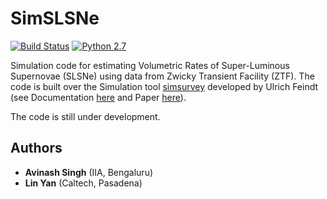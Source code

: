 # SimSLSNe

[![Build Status](https://img.shields.io/badge/version-0.1-orange)](https://github.com/sPaMFouR/RedPipe)
[![Python 2.7](https://img.shields.io/badge/python-3.7.2-brightgreen.svg)](https://www.python.org/downloads/release/python-372/)

Simulation code for estimating Volumetric Rates of Super-Luminous Supernovae (SLSNe) using data from Zwicky Transient Facility (ZTF). The code is built over the Simulation tool [simsurvey](https://github.com/ZwickyTransientFacility/simsurvey) developed by Ulrich Feindt (see Documentation [here](https://simsurvey.readthedocs.io/) and Paper [here](https://arxiv.org/abs/1902.03923)).

The code is still under development.

Authors
-------

* **Avinash Singh** (IIA, Bengaluru)
* **Lin Yan** (Caltech, Pasadena)

